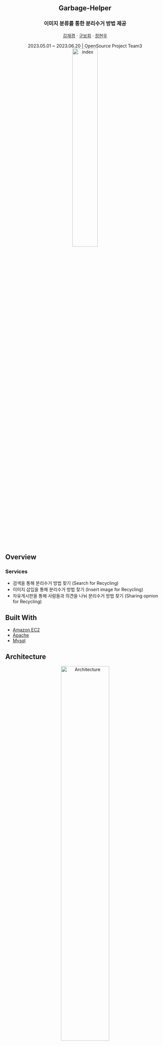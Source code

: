 <!---
  README.md for Garbage-Helper
--->

<div align="center">
  <br/>
  <h2 align="center">Garbage-Helper</h2>
  <h3 align="center">이미지 분류를 통한 분리수거 방법 제공</h3>
  <p align="center">
    <a href="https://github.com/hussarian">김재겸</a>
    ·
    <a href="https://github.com/Gubohoe">구보회</a>
    ·
    <a href="https://github.com/Hyunwo">정현우</a>
  </p>
  <p align="center">
    2023.05.01 ~ 2023.06.20 | OpenSource Project Team3
    <br/>
    <a href="http://13.125.36.142/" target="_blank">
      <img width="40%" alt="index" src="https://github.com/Hyunwo/Garbage-Classification/assets/75519996/5543abd4-5fc4-4a67-81a5-8796f1339f8c" title="Garbage-Helper">
    </a>
  </p>
</div>

## Overview
### Services
- 검색을 통해 분리수거 방법 찾기 (Search for Recycling)
- 이미지 삽입을 통해 분리수거 방법 찾기 (Insert image for Recycling)
- 자유게시판을 통해 사람들과 의견을 나눠 분리수거 방법 찾기 (Sharing opnion for Recycling)


## Built With
- [Amazon EC2](https://aws.amazon.com/ec2/)
- [Apache](https://httpd.apache.org/)
- [Mysql](https://www.mysql.com/)


## Architecture
<div align="center">
  <img width="55%" alt="Architecture" src="https://github.com/Hyunwo/Garbage-Classification/assets/75519996/6859c444-58f9-4782-9f89-82999d050b01">
</div>

